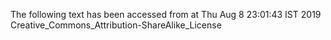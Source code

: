 The following text has been accessed from at Thu Aug 8 23:01:43 IST 2019
Creative_Commons_Attribution-ShareAlike_License
